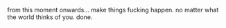 from this moment onwards... make things fucking happen.
no matter what the world thinks of you.
done.